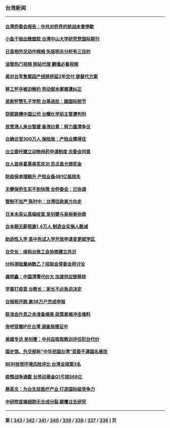 ### 台湾新闻
---
#### [台湾侨委会报告：中共对侨界的统战未曾停歇](../../pages/ncid1349361/n13725587.md?05031245) 
#### [小鱼干验出微塑胶 台湾中山大学研究登国际期刊](../../pages/ncid1349361/n13725406.md?05031245) 
#### [日首相外交动作频频 矢版明夫分析有三目的](../../pages/ncid1349361/n13725662.md?05031245) 
#### [油管热门视频 网站代理 翻墙必看视频](http://209.222.30.114:81/youtube.html?05031245)
#### [美对台军售案因产线排挤延3年交付 提替代方案](../../pages/ncid1349361/n13725597.md?05031245) 
#### [移工怀孕被迫解约 劳动部未掌握遭纠正](../../pages/ncid1349361/n13725660.md?05031245) 
#### [吴斯怀赞孔子学院 台基进批：跟国际脱节](../../pages/ncid1349361/n13725581.md?05031245) 
#### [窃密跳槽中国公司 台耀化学前主管遭判刑](../../pages/ncid1349361/n13725659.md?05031245) 
#### [放宽港人来台暂缓 香港边青：努力厘清争议](../../pages/ncid1349361/n13725658.md?05031245) 
#### [台确诊至300万人 保险局：产险业撑得住](../../pages/ncid1349361/n13725622.md?05031245) 
#### [台立委吁建立动物用药申请制度 农委会同意](../../pages/ncid1349361/n13725647.md?05031245) 
#### [台人首座葛莱美奖庆功 苏贞昌允颁奖金](../../pages/ncid1349361/n13725648.md?05031245) 
#### [防疫保单理赔升 产险业备481亿抵损失](../../pages/ncid1349361/n13725625.md?05031245) 
#### [无健保侨生买不到快筛 台侨委会：已协调](../../pages/ncid1349361/n13725620.md?05031245) 
#### [管制不加严  陈时中：台湾往欧美方向走](../../pages/ncid1349361/n13725626.md?05031245) 
#### [日本未采认高端疫苗 吴钊燮与泉裕泰协商](../../pages/ncid1349361/n13725621.md?05031245) 
#### [台本期无薪假逾1.4万人 制造业实施人数减](../../pages/ncid1349361/n13725631.md?05031245) 
#### [助适性入学 高中免试入学开放申请变更就学区 ](../../pages/ncid1349361/n13725630.md?05031245) 
#### [台交长：续和台铁工会协商建立共识](../../pages/ncid1349361/n13725628.md?05031245) 
#### [分科测验重纳数乙？招联会常委会将讨论](../../pages/ncid1349361/n13725624.md?05031245) 
#### [龚明鑫：中国清零代价大 加速供应链移转](../../pages/ncid1349361/n13725584.md?05031245) 
#### [学童打疫苗 台教长：家长不必急迫决定](../../pages/ncid1349361/n13725623.md?05031245) 
#### [台报税开跑 逾38万户完成申报](../../pages/ncid1349361/n13725616.md?05031245) 
#### [联准会升息之余准备缩表 政策紧缩冲击难料](../../pages/ncid1349361/n13725579.md?05031245) 
#### [帝吧官微IP在台湾 调查局搜证中](../../pages/ncid1349361/n13725582.md?05031245) 
#### [美媒专访 吴钊燮：中共应吸取教训评估犯台代价](../../pages/ncid1349361/n13725585.md?05031245) 
#### [国史馆、外交部称“中华民国台湾”蓝委不满国名被改](../../pages/ncid1349361/n13725589.md?05031245) 
#### [BERI投资环境风险评比 台湾全球第3名](../../pages/ncid1349361/n13725576.md?05031245) 
#### [疫情战争通膨 台劳动基金Q1亏损568亿](../../pages/ncid1349361/n13725601.md?05031245) 
#### [蔡英文：为台生技医疗产业 打造国际级竞争力](../../pages/ncid1349361/n13725577.md?05031245) 
#### [中研院首揭细胞无合成分裂 颠覆过去研究](../../pages/ncid1349361/n13725555.md?05031245) 

---
#### 第 [ [343](./343.md?05031245) / [342](./342.md?05031245) / [341](./341.md?05031245) / [340](./340.md?05031245) / [339](./339.md?05031245) / [338](./338.md?05031245) / [337](./337.md?05031245) / [336](./336.md?05031245) ] 页

